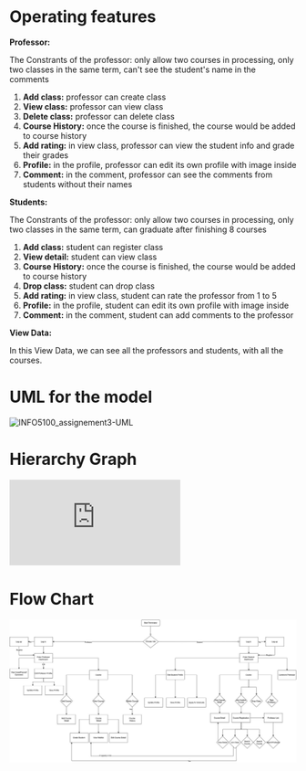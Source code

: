 # Operating features

**Professor:**

The Constrants of the professor: only allow two courses in processing, only two classes in the same term, can't see the student's name in the comments

1. **Add class:** professor can create class
2. **View class:** professor can view class
3. **Delete class:** professor can delete class
4. **Course History:** once the course is finished, the course would be added to course history
5. **Add rating:** in view class, professor can view the student info and grade their grades
6. **Profile:** in the profile, professor can edit its own profile with image inside
7. **Comment:** in the comment, professor can see the comments from students without their names

**Students:**

The Constrants of the professor: only allow two courses in processing, only two classes in the same term, can graduate after finishing 8 courses

1. **Add class:** student can register class
2. **View detail:** student can view class
3. **Course History:** once the course is finished, the course would be added to course history
4. **Drop class:** student can drop class
5. **Add rating:** in view class, student can rate the professor from 1 to 5
6. **Profile:** in the profile, student can edit its own profile with image inside
7. **Comment:** in the comment, student can add comments to the professor

**View Data:**

In this View Data, we can see all the professors and students, with all the courses.

# UML for the model


![INFO5100_assignement3-UML](https://github.com/aed5100/assignment-3-group-hsyl/assets/144742836/2cbc2de0-aabd-47a6-a3b9-12b0623776f1)

# Hierarchy Graph

![1111](https://github.com/peihan-11/Digital-Education-Platform/blob/main/image/Digital-Education-Platform_Flow%20Chart.pdf)


# Flow Chart
![Flow Chart](https://github.com/peihan-11/Digital-Education-Platform/blob/main/image/Digital-Education-Platform_Flow%20Chart.jpg)

